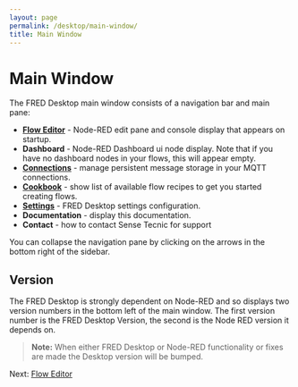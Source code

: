 ```yaml
---
layout: page
permalink: /desktop/main-window/
title: Main Window
---
```

# Main Window

The FRED Desktop main window consists of a navigation bar and main pane:

- **[Flow Editor](/desktop/flow-editor)** - Node-RED edit pane and console display that appears on startup.
- **Dashboard** - Node-RED Dashboard ui node display.  Note that if you have no dashboard nodes in your flows, this will appear empty.
- **[Connections](/desktop/connections)** - manage persistent message storage in your MQTT connections.
- **[Cookbook](/desktop/cookbook)** - show list of available flow recipes to get you started creating flows.
- **[Settings](/desktop/settings)** - FRED Desktop settings configuration.
- **Documentation** - display this documentation.
- **Contact** - how to contact Sense Tecnic for support

You can collapse the navigation pane by clicking on the arrows in the bottom right of the sidebar.

## Version

The FRED Desktop is strongly dependent on Node-RED and so displays two version numbers in the bottom left of the main window.  The first version number is the FRED Desktop Version, the second is the Node RED version it depends on.

> **Note:** When either FRED Desktop or Node-RED functionality or fixes are made the Desktop version will be bumped.

Next: [Flow Editor](/desktop/flow-editor)